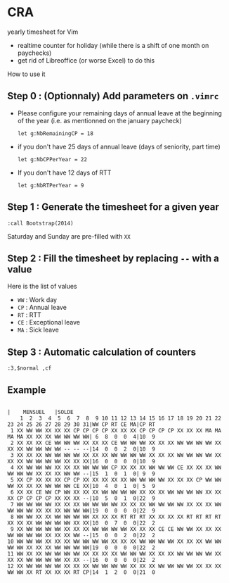# CRA
yearly timesheet for Vim

* realtime counter for holiday (while there is a shift of one month on paychecks)
* get rid of Libreoffice (or worse Excel) to do this

How to use it

## Step 0 : (Optionnaly) Add parameters on `.vimrc`
* Please configure your remaining days of annual leave at the beginning of the year (i.e. as mentionned on the january paycheck)

    ```vim
    let g:NbRemainingCP = 18
    ```

* if you don't have 25 days of annual leave (days of seniority, part time)

    ```vim
    let g:NbCPPerYear = 22
    ```

* If you don't have 12 days of RTT

    ```vim
    let g:NbRTPerYear = 9
    ```

## Step 1 : Generate the timesheet for a given year

```vim
:call Bootstrap(2014)
```

Saturday and Sunday are pre-filled with `XX`

## Step 2 : Fill the timesheet by replacing `--` with a value

Here is the list of values

* `WW` : Work day
* `CP` : Annual leave
* `RT` : RTT
* `CE` : Exceptional leave
* `MA` : Sick leave

## Step 3 : Automatic calculation of counters

```vim
:3,$normal ,cf
```

## Example
                                                                                                   |    MENSUEL   |SOLDE
        1  2  3  4  5  6  7  8  9 10 11 12 13 14 15 16 17 18 19 20 21 22 23 24 25 26 27 28 29 30 31|WW CP RT CE MA|CP RT
     1 XX WW WW XX XX XX CP CP CP CP XX XX XX CP CP CP CP XX XX XX MA MA MA MA XX XX XX WW WW WW WW| 6  8  0  0  4|10  9
     2 XX XX XX CE WW WW WW XX XX XX CE WW WW WW XX XX XX WW WW WW WW XX XX XX WW WW WW WW -- -- --|14  0  0  2  0|10  9
     3 XX XX XX WW WW WW WW XX XX XX WW WW WW WW XX XX XX WW WW WW WW XX XX XX WW WW WW WW XX XX XX|16  0  0  0  0|10  9
     4 XX WW WW WW XX XX XX WW WW WW CP XX XX XX WW WW WW CE XX XX XX WW WW WW WW XX XX XX WW WW --|15  1  0  1  0| 9  9
     5 XX CP XX XX XX CP CP XX XX XX XX XX WW WW WW WW XX XX XX CP WW WW WW XX XX XX WW WW WW CE XX|10  4  0  1  0| 5  9
     6 XX XX CE WW CP WW XX XX XX WW WW WW WW XX XX XX WW WW WW WW XX XX XX CP CP CP CP XX XX XX --|10  5  0  1  0|22  9
     7 WW WW WW WW XX XX XX WW WW WW WW XX XX XX WW WW WW WW XX XX XX WW WW WW WW XX XX XX WW WW WW|19  0  0  0  0|22  9
     8 WW WW XX XX WW WW WW WW XX XX XX RT RT RT XX XX XX XX RT RT RT RT XX XX XX WW WW WW WW XX XX|10  0  7  0  0|22  2
     9 XX WW WW WW WW XX XX XX WW WW WW WW XX XX XX CE CE WW WW XX XX XX WW WW WW WW XX XX XX WW --|15  0  0  2  0|22  2
    10 WW WW WW XX XX XX WW WW WW WW XX XX XX WW WW WW WW XX XX XX WW WW WW WW XX XX XX WW WW WW WW|19  0  0  0  0|22  2
    11 WW XX XX WW WW WW WW XX XX XX XX WW WW WW XX XX XX WW WW WW WW XX XX XX WW WW WW WW XX XX --|16  0  0  0  0|22  2
    12 XX WW WW WW WW XX XX XX WW WW WW WW XX XX XX WW WW WW WW XX XX XX WW WW XX RT XX XX XX RT CP|14  1  2  0  0|21  0
